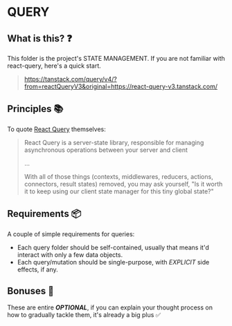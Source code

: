 # QUERY

## What is this? ❓

This folder is the project's STATE MANAGEMENT. If you are not familiar with react-query, here's a quick start.

> <https://tanstack.com/query/v4/?from=reactQueryV3&original=https://react-query-v3.tanstack.com/>

## Principles 📚

To quote [React Query](https://tanstack.com/query/v4/docs/guides/does-this-replace-client-state) themselves:

> React Query is a server-state library, responsible for managing asynchronous operations between your server and client
>
> ...
>
> With all of those things (contexts, middlewares, reducers, actions, connectors, result states) removed, you may ask yourself,
> "Is it worth it to keep using our client state manager for this tiny global state?"

## Requirements 📦

A couple of simple requirements for queries:

- Each query folder should be self-contained, usually that means it'd interact with only a few data objects.
- Each query/mutation should be single-purpose, with _EXPLICIT_ side effects, if any.

## Bonuses 🍒

These are entire **_OPTIONAL_**, if you can explain your thought process on how to gradually tackle them, it's already a big plus ✅
